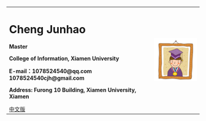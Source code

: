 <div>
<table border="0">
  <tr>
    <td>
      <h1>Cheng Junhao</h1>
      <p><b>Master</b></p>
      <p><b>College of Information, Xiamen University</b></p>
      <p><b>E-mail：1078524540@qq.com 1078524540cjh@gmail.com</b></p>
      <p><b>Address: Furong 10 Building, Xiamen University, Xiamen</b></p>
      <a href="/index.html">中文版</a>
    </td>
    <td width="25%">
      <img src="/zhengjianzhao.jpg" width="100%">
    </td>
  </tr>
</table>
</div>
